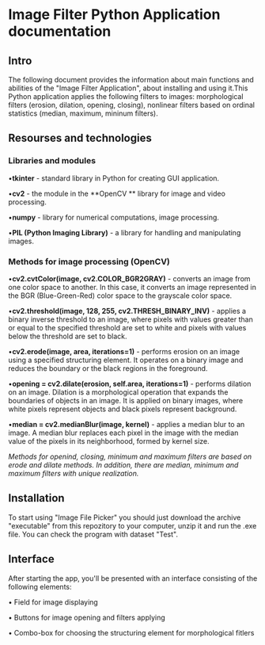 # Image Filter Python Application documentation
## Intro
The following document provides the information about main functions and abilities of the "Image Filter Application", about installing and using it.This Python application applies the following filters to images: morphological filters (erosion, dilation, opening, closing), nonlinear filters based on ordinal statistics (median, maximum, mininum filters).
## Resourses and technologies
### Libraries and modules
•**tkinter** - standard library in Python for creating GUI application.

•**cv2**  - the module in the **OpenCV ** library for image and video processing.

•**numpy** - library for numerical computations, image processing.

•**PIL (Python Imaging Library)** - a library for handling and manipulating images.

### Methods for image processing (OpenCV)
•**cv2.cvtColor(image, cv2.COLOR_BGR2GRAY)** - converts an image from one color space to another. In this case, it converts an image represented in the BGR (Blue-Green-Red) color space to the grayscale color space.

•**cv2.threshold(image, 128, 255, cv2.THRESH_BINARY_INV)** - applies a binary inverse threshold to an image, where pixels with values greater than or equal to the specified threshold are set to white and pixels with values below the threshold are set to black.

•**cv2.erode(image, area, iterations=1)** - performs erosion on an image using a specified structuring element. It operates on a binary image and reduces the boundary or the black regions in the foreground.

•**opening = cv2.dilate(erosion,  self.area, iterations=1)** - performs dilation on an image. Dilation is a morphological operation that expands the boundaries of objects in an image. It is applied on binary images, where white pixels represent objects and black pixels represent background.

•**median = cv2.medianBlur(image, kernel)** - applies a median blur to an image. A median blur replaces each pixel in the image with the median value of the pixels in its neighborhood, formed by kernel size.

_Methods for openind, closing, minimum and maximum filters are based on erode and dilate methods. In addition, there are median, minimum and maximum filters with unique realization._

## Installation

To start using "Image File Picker" you should just download the archive "executable" from this repozitory to your computer, unzip it and run the .exe file. You can check the program with dataset "Test".

## Interface 

After starting the app, you'll be presented with an interface consisting of the following elements:

• Field for image displaying

• Buttons for image opening and filters applying

• Combo-box for choosing the structuring element for morphological fitlers


